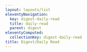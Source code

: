```yaml
---
layout: layouts/list
eleventyNavigation:
  key: digest-daily-read
  title: daily-read
  parent: digest
eleventyComputed:
  collectionKey: digest-daily-read
title: Digest/Daily Read
---
```

